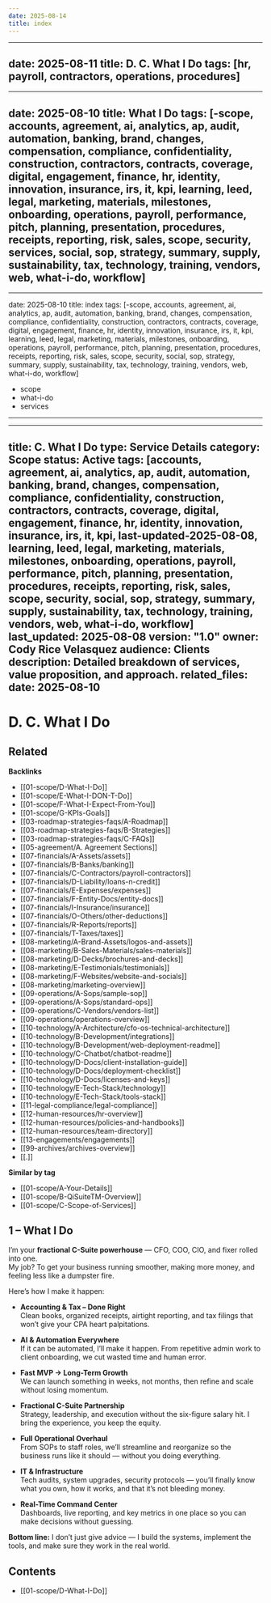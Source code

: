 ```yaml
---
date: 2025-08-14
title: index
---
```

---
date: 2025-08-11
title: D. C. What I Do
tags: [hr, payroll, contractors, operations, procedures]
---
---
date: 2025-08-10
title: What I Do
tags: [-scope, accounts, agreement, ai, analytics, ap, audit, automation, banking, brand, changes, compensation, compliance, confidentiality, construction, contractors, contracts, coverage, digital, engagement, finance, hr, identity, innovation, insurance, irs, it, kpi, learning, leed, legal, marketing, materials, milestones, onboarding, operations, payroll, performance, pitch, planning, presentation, procedures, receipts, reporting, risk, sales, scope, security, services, social, sop, strategy, summary, supply, sustainability, tax, technology, training, vendors, web, what-i-do, workflow]
---
---
date: 2025-08-10
title: index
tags: [-scope, accounts, agreement, ai, analytics, ap, audit, automation, banking, brand, changes, compensation, compliance, confidentiality, construction, contractors, contracts, coverage, digital, engagement, finance, hr, identity, innovation, insurance, irs, it, kpi, learning, leed, legal, marketing, materials, milestones, onboarding, operations, payroll, performance, pitch, planning, presentation, procedures, receipts, reporting, risk, sales, scope, security, social, sop, strategy, summary, supply, sustainability, tax, technology, training, vendors, web, what-i-do, workflow]
  - scope
  - what-i-do
  - services
---
---
title: C. What I Do
type: Service Details
category: Scope
status: Active
tags: [accounts, agreement, ai, analytics, ap, audit, automation, banking, brand, changes, compensation, compliance, confidentiality, construction, contractors, contracts, coverage, digital, engagement, finance, hr, identity, innovation, insurance, irs, it, kpi, last-updated-2025-08-08, learning, leed, legal, marketing, materials, milestones, onboarding, operations, payroll, performance, pitch, planning, presentation, procedures, receipts, reporting, risk, sales, scope, security, social, sop, strategy, summary, supply, sustainability, tax, technology, training, vendors, web, what-i-do, workflow]
last_updated: 2025-08-08
version: "1.0"
owner: Cody Rice Velasquez
audience: Clients
description: Detailed breakdown of services, value proposition, and approach.
related_files: 
date: 2025-08-10
---
# D. C. What I Do

<!-- RELATED:START -->

## Related
**Backlinks**
- [[01-scope/D-What-I-Do]]
- [[01-scope/E-What-I-DON-T-Do]]
- [[01-scope/F-What-I-Expect-From-You]]
- [[01-scope/G-KPIs-Goals]]
- [[03-roadmap-strategies-faqs/A-Roadmap]]
- [[03-roadmap-strategies-faqs/B-Strategies]]
- [[03-roadmap-strategies-faqs/C-FAQs]]
- [[05-agreement/A. Agreement Sections]]
- [[07-financials/A-Assets/assets]]
- [[07-financials/B-Banks/banking]]
- [[07-financials/C-Contractors/payroll-contractors]]
- [[07-financials/D-Liability/loans-n-credit]]
- [[07-financials/E-Expenses/expenses]]
- [[07-financials/F-Entity-Docs/entity-docs]]
- [[07-financials/I-Insurance/insurance]]
- [[07-financials/O-Others/other-deductions]]
- [[07-financials/R-Reports/reports]]
- [[07-financials/T-Taxes/taxes]]
- [[08-marketing/A-Brand-Assets/logos-and-assets]]
- [[08-marketing/B-Sales-Materials/sales-materials]]
- [[08-marketing/D-Decks/brochures-and-decks]]
- [[08-marketing/E-Testimonials/testimonials]]
- [[08-marketing/F-Websites/website-and-socials]]
- [[08-marketing/marketing-overview]]
- [[09-operations/A-Sops/sample-sop]]
- [[09-operations/A-Sops/standard-ops]]
- [[09-operations/C-Vendors/vendors-list]]
- [[09-operations/operations-overview]]
- [[10-technology/A-Architecture/cfo-os-technical-architecture]]
- [[10-technology/B-Development/integrations]]
- [[10-technology/B-Development/web-deployment-readme]]
- [[10-technology/C-Chatbot/chatbot-readme]]
- [[10-technology/D-Docs/client-installation-guide]]
- [[10-technology/D-Docs/deployment-checklist]]
- [[10-technology/D-Docs/licenses-and-keys]]
- [[10-technology/E-Tech-Stack/technology]]
- [[10-technology/E-Tech-Stack/tools-stack]]
- [[11-legal-compliance/legal-compliance]]
- [[12-human-resources/hr-overview]]
- [[12-human-resources/policies-and-handbooks]]
- [[12-human-resources/team-directory]]
- [[13-engagements/engagements]]
- [[99-archives/archives-overview]]
- [[.]]

**Similar by tag**
- [[01-scope/A-Your-Details]]
- [[01-scope/B-QiSuiteTM-Overview]]
- [[01-scope/C-Scope-of-Services]]

<!-- RELATED:END -->

## **1 – What I Do**
I’m your **fractional C-Suite powerhouse** — CFO, COO, CIO, and fixer rolled into one.  
My job? To get your business running smoother, making more money, and feeling less like a dumpster fire.

Here’s how I make it happen:

- **Accounting & Tax – Done Right**  
  Clean books, organized receipts, airtight reporting, and tax filings that won’t give your CPA heart palpitations.

- **AI & Automation Everywhere**  
  If it can be automated, I’ll make it happen. From repetitive admin work to client onboarding, we cut wasted time and human error.

- **Fast MVP → Long-Term Growth**  
  We can launch something in weeks, not months, then refine and scale without losing momentum.

- **Fractional C-Suite Partnership**  
  Strategy, leadership, and execution without the six-figure salary hit. I bring the experience, you keep the equity.

- **Full Operational Overhaul**  
  From SOPs to staff roles, we’ll streamline and reorganize so the business runs like it should — without you doing everything.

- **IT & Infrastructure**  
  Tech audits, system upgrades, security protocols — you’ll finally know what you own, how it works, and that it’s not bleeding money.

- **Real-Time Command Center**  
  Dashboards, live reporting, and key metrics in one place so you can make decisions without guessing.

**Bottom line:** I don’t just give advice — I build the systems, implement the tools, and make sure they work in the real world.

<!-- AUTO-TOC:START -->

## Contents
- [[01-scope/D-What-I-Do]]

<!-- AUTO-TOC:END -->